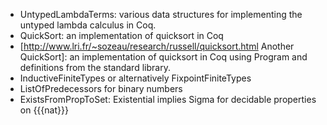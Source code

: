  * UntypedLambdaTerms: various data structures for implementing the untyped lambda calculus in Coq.
 * QuickSort: an implementation of quicksort in Coq
 * [http://www.lri.fr/~sozeau/research/russell/quicksort.html Another QuickSort]: an implementation of quicksort in Coq using Program and definitions from the standard library.
 * InductiveFiniteTypes or alternatively FixpointFiniteTypes
 * ListOfPredecessors for binary numbers
 * ExistsFromPropToSet: Existential implies Sigma for decidable properties on {{{nat}}}
